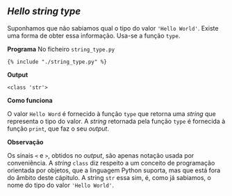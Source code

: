 
## *Hello string type*

Suponhamos que não sabiamos qual o tipo do valor `'Hello
World'`. Existe uma forma de obter essa informação. Usa-se a função
`type`.

**Programa** No ficheiro `string_type.py`

<pre><code class="lang-python">{% include "./string_type.py" %}</code></pre>

**Output**

<pre><code class="lang-python">&#60;class 'str'&#62;</code></pre>

**Como funciona**

O valor `Hello Word` é fornecido à função `type` que retorna uma
*string* que representa o tipo do valor. A *string* retornada pela
função `type` é fornecida à função `print`, que faz o seu *output*.

**Observação**

Os sinais `<` e `>`, obtidos no *output*, são apenas notação usada por
conveniência. A *string* `class` diz respeito a um conceito de
programação orientada por objetos, que a linguagem Python suporta, mas
que está fora do âmbito deste cápitulo. A string `str` essa sim, é,
como já sabiamos, o nome do tipo do valor `'Hello World'`.